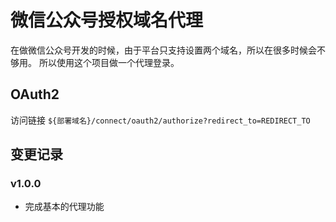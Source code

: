 微信公众号授权域名代理
===

在做微信公众号开发的时候，由于平台只支持设置两个域名，所以在很多时候会不够用。
所以使用这个项目做一个代理登录。

## OAuth2

访问链接 `${部署域名}/connect/oauth2/authorize?redirect_to=REDIRECT_TO`

## 变更记录

### v1.0.0

+ 完成基本的代理功能
